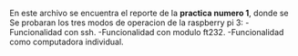 En este archivo se encuentra el reporte de la **practica numero 1**, donde se
Se probaran los tres modos de operacion de la raspberry pi 3:
	-Funcionalidad con ssh.
	-Funcionalidad con modulo ft232.
	-Funcionalidad como computadora individual.

